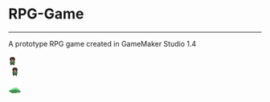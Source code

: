 # RPG-Game
-------------------
A prototype RPG game created in GameMaker Studio 1.4

![](RPG_Game_Player_down.gif)
\
![](RPG_Game_Player_attack.gif)
\
![](RPG_Game_Slime.gif)
